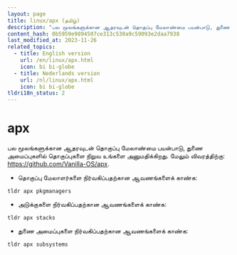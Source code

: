 ```yaml
---
layout: page
title: linux/apx (தமிழ்)
description: "பல மூலங்களுக்கான ஆதரவுடன் தொகுப்பு மேலாண்மை பயன்பாடு, துணை அமைப்புகளில் தொகுப்புகளை நிறுவ உங்களை அனுமதிக்கிறது."
content_hash: 0b5959e9894507ce313c530a9c59093e2daa7938
last_modified_at: 2023-11-26
related_topics:
  - title: English version
    url: /en/linux/apx.html
    icon: bi bi-globe
  - title: Nederlands version
    url: /nl/linux/apx.html
    icon: bi bi-globe
tldri18n_status: 2
---
```

# apx

பல மூலங்களுக்கான ஆதரவுடன் தொகுப்பு மேலாண்மை பயன்பாடு, துணை அமைப்புகளில் தொகுப்புகளை நிறுவ உங்களை அனுமதிக்கிறது.
மேலும் விவரத்திற்கு: <https://github.com/Vanilla-OS/apx>.

- தொகுப்பு மேலாளர்களை நிர்வகிப்பதற்கான ஆவணங்களைக் காண்க:

`tldr apx pkgmanagers`

- அடுக்குகளை நிர்வகிப்பதற்கான ஆவணங்களைக் காண்க:

`tldr apx stacks`

- துணை அமைப்புகளை நிர்வகிப்பதற்கான ஆவணங்களைக் காண்க:

`tldr apx subsystems`
